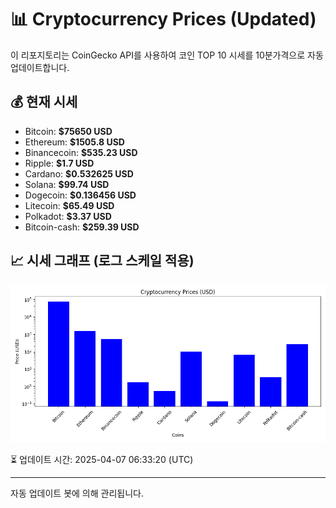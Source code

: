
# 📊 Cryptocurrency Prices (Updated)

이 리포지토리는 CoinGecko API를 사용하여 코인 TOP 10 시세를 10분가격으로 자동 업데이트합니다.

## 💰 현재 시세
- Bitcoin: **$75650 USD**
- Ethereum: **$1505.8 USD**
- Binancecoin: **$535.23 USD**
- Ripple: **$1.7 USD**
- Cardano: **$0.532625 USD**
- Solana: **$99.74 USD**
- Dogecoin: **$0.136456 USD**
- Litecoin: **$65.49 USD**
- Polkadot: **$3.37 USD**
- Bitcoin-cash: **$259.39 USD**

## 📈 시세 그래프 (로그 스케일 적용)
![Crypto Prices](crypto_prices.png)

⏳ 업데이트 시간: 2025-04-07 06:33:20 (UTC)

---
자동 업데이트 봇에 의해 관리됩니다.
